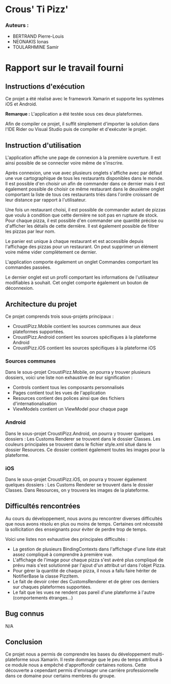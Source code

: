 # Crous' Ti Pizz'

### Auteurs :

- BERTRAND Pierre-Louis
- NEONAKIS Ionas
- TOULARHMINE Samir

# Rapport sur le travail fourni

## Instructions d'exécution

Ce projet a été réalisé avec le framework Xamarin et supporte les systèmes iOS et Android.

**Remarque :** L'application a été testée sous ces deux plateformes.

Afin de compiler ce projet, il suffit simplement d'importer la solution dans l'IDE Rider ou Visual Studio puis de compiler et d'exécuter le projet.

## Instruction d'utilisation

L'application affiche une page de connexion à la première ouverture. Il est ainsi possible de se connecter voire même de s'inscrire.

Après connexion, une vue avec plusieurs onglets s'affiche avec par défaut une vue cartographique de tous les restaurants disponibles dans le monde.
Il est possible d'en choisir un afin de commander dans ce dernier mais il est également possible de choisir ce même restaurant dans le deuxième onglet comportant la liste de tous ces restaurants triés dans l'ordre croissant de leur distance par rapport à l'utilisateur.

Une fois un restaurant choisi, il est possible de commander autant de pizzas que voulu à condition que cette dernière ne soit pas en rupture de stock.
Pour chaque pizza, il est possible d'en commander une quantité précise ou d'afficher les détails de cette dernière.
Il est également possible de filtrer les pizzas par leur nom.

Le panier est unique à chaque restaurant et est accessible depuis l'affichage des pizzas pour un restaurant. On peut supprimer un élément voire même vider complètement ce dernier.

L'application comporte également un onglet Commandes comportant les commandes passées.

Le dernier onglet est un profil comportant les informations de l'utilisateur modifiables à souhait. Cet onglet comporte également un bouton de déconnexion.

## Architecture du projet

Ce projet comprends trois sous-projets principaux :

- CroustiPizz.Mobile contient les sources communes aux deux plateformes supportées.
- CroustiPizz.Android contient les sources spécifiques à la plateforme Android
- CroustiPizz.iOS contient les sources spécifiques à la plateforme iOS

### Sources communes

Dans le sous-projet CroustiPizz.Mobile, on pourra y trouver plusieurs dossiers, voici une liste non exhaustive de leur signification :
- Controls contient tous les composants personnalisés
- Pages contient tout les vues de l'application
- Resources contient des polices ainsi que des fichiers d'internationalisation
- ViewModels contient un ViewModel pour chaque page

### Android 

Dans le sous-projet CroustiPizz.Android, on pourra y trouver quelques dossiers :
Les Customs Renderer se trouvent dans le dossier Classes.
Les couleurs principales se trouvent dans le fichier style.xml situé dans le dossier Resources. Ce dossier contient également toutes les images pour la plateforme.

### iOS

Dans le sous-projet CroustiPizz.iOS, on pourra y trouver également quelques dossiers :
Les Customs Renderer se trouvent dans le dossier Classes.
Dans Resources, on y trouvera les images de la plateforme.

## Difficultés rencontrées

Au cours du développement, nous avons pu rencontrer diverses difficultés que nous avons résolu en plus ou moins de temps. Certaines ont nécessité la sollicitation des enseignants pour éviter de perdre trop de temps.

Voici une listes non exhaustive des principales difficultés :

- La gestion de plusieurs BindingContexts dans l'affichage d'une liste était assez compliqué à comprendre à première vue.
- L'affichage de l'image pour chaque pizza s'est avéré plus compliqué de prévu mais s'est solutionné par l'ajout d'un attribut url dans l'objet Pizza.
- Pour gérer la quantité de chaque pizza, il nous a fallu faire hériter de NotifierBase la classe PizzItem.
- Le fait de devoir créer des CustomsRenderer et de gérer ces derniers sur chaques plateformes supportées.
- Le fait que les vues ne rendent pas pareil d'une plateforme à l'autre (comportements étranges...)

## Bug connus

N/A

## Conclusion

Ce projet nous a permis de comprendre les bases du développement multi-plateforme sous Xamarin. Il reste dommage que le peu de temps attribué à ce module nous a empêché d'approffondir certaines notions. Cette découverte a cependant permis d'envisager une carrière professionnelle dans ce domaine pour certains membres du groupe.
